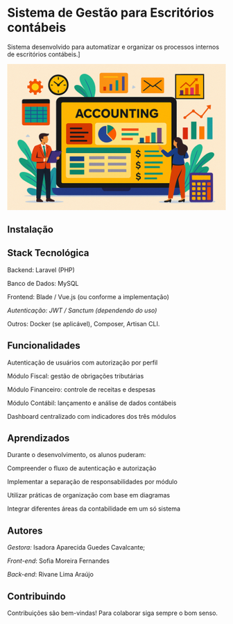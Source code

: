 

# Sistema de Gestão para Escritórios contábeis

Sistema desenvolvido para automatizar e organizar os processos internos de escritórios contábeis.]

![Logo de contabilidade](./logo.png)


## Instalação

## Stack Tecnológica


Backend: Laravel (PHP)

Banco de Dados: MySQL

Frontend: Blade / Vue.js (ou conforme a implementação)

*Autenticação: JWT / Sanctum (dependendo do uso)*

Outros: Docker (se aplicável), Composer, Artisan CLI.
## Funcionalidades

Autenticação de usuários com autorização por perfil

Módulo Fiscal: gestão de obrigações tributárias

Módulo Financeiro: controle de receitas e despesas

Módulo Contábil: lançamento e análise de dados contábeis

Dashboard centralizado com indicadores dos três módulos
## Aprendizados


Durante o desenvolvimento, os alunos puderam:

Compreender o fluxo de autenticação e autorização

Implementar a separação de responsabilidades por módulo

Utilizar práticas de organização com base em diagramas

Integrar diferentes áreas da contabilidade em um só sistema
## Autores
*Gestora:* Isadora Aparecida Guedes Cavalcante;

*Front-end*: Sofia Moreira Fernandes

*Back-end*: Rivane Lima Araújo
## Contribuindo

Contribuições são bem-vindas! Para colaborar siga sempre o bom senso.

